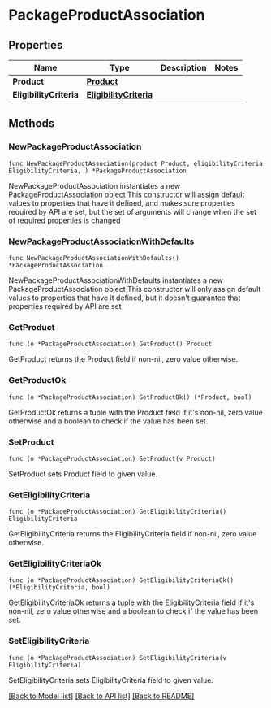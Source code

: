 # PackageProductAssociation

## Properties

Name | Type | Description | Notes
------------ | ------------- | ------------- | -------------
**Product** | [**Product**](Product.md) |  | 
**EligibilityCriteria** | [**EligibilityCriteria**](EligibilityCriteria.md) |  | 

## Methods

### NewPackageProductAssociation

`func NewPackageProductAssociation(product Product, eligibilityCriteria EligibilityCriteria, ) *PackageProductAssociation`

NewPackageProductAssociation instantiates a new PackageProductAssociation object
This constructor will assign default values to properties that have it defined,
and makes sure properties required by API are set, but the set of arguments
will change when the set of required properties is changed

### NewPackageProductAssociationWithDefaults

`func NewPackageProductAssociationWithDefaults() *PackageProductAssociation`

NewPackageProductAssociationWithDefaults instantiates a new PackageProductAssociation object
This constructor will only assign default values to properties that have it defined,
but it doesn't guarantee that properties required by API are set

### GetProduct

`func (o *PackageProductAssociation) GetProduct() Product`

GetProduct returns the Product field if non-nil, zero value otherwise.

### GetProductOk

`func (o *PackageProductAssociation) GetProductOk() (*Product, bool)`

GetProductOk returns a tuple with the Product field if it's non-nil, zero value otherwise
and a boolean to check if the value has been set.

### SetProduct

`func (o *PackageProductAssociation) SetProduct(v Product)`

SetProduct sets Product field to given value.


### GetEligibilityCriteria

`func (o *PackageProductAssociation) GetEligibilityCriteria() EligibilityCriteria`

GetEligibilityCriteria returns the EligibilityCriteria field if non-nil, zero value otherwise.

### GetEligibilityCriteriaOk

`func (o *PackageProductAssociation) GetEligibilityCriteriaOk() (*EligibilityCriteria, bool)`

GetEligibilityCriteriaOk returns a tuple with the EligibilityCriteria field if it's non-nil, zero value otherwise
and a boolean to check if the value has been set.

### SetEligibilityCriteria

`func (o *PackageProductAssociation) SetEligibilityCriteria(v EligibilityCriteria)`

SetEligibilityCriteria sets EligibilityCriteria field to given value.



[[Back to Model list]](../README.md#documentation-for-models) [[Back to API list]](../README.md#documentation-for-api-endpoints) [[Back to README]](../README.md)


